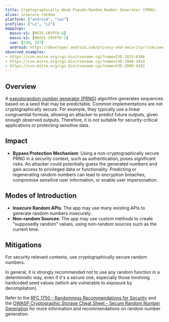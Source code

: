 ```yaml
---
title: Cryptographically Weak Pseudo-Random Number Generator (PRNG)
alias: insecure-random
platform: ["android", "ios"]
profiles: ["L1", "L2"]
mappings:
  masvs-v1: [MSTG-CRYPTO-6]
  masvs-v2: [MASVS-CRYPTO-1]
  cwe: [338, 337]
  android: https://developer.android.com/privacy-and-security/risks/weak-prng
observed_examples: 
- https://cve.mitre.org/cgi-bin/cvename.cgi?name=CVE-2013-6386
- https://cve.mitre.org/cgi-bin/cvename.cgi?name=CVE-2006-3419
- https://cve.mitre.org/cgi-bin/cvename.cgi?name=CVE-2008-4102
---
```


## Overview

A [pseudorandom number generator (PRNG)](https://en.wikipedia.org/wiki/Pseudorandom_number_generator) algorithm generates sequences based on a seed that may be predictable. Common implementations are not cryptographically secure. For example, they typically use a linear congruential formula, allowing an attacker to predict future outputs, given enough observed outputs. Therefore, it is not suitable for security-critical applications or protecting sensitive data.

## Impact

- **Bypass Protection Mechanism**: Using a non-cryptographically secure PRNG in a security context, such as authentication, poses significant risks. An attacker could potentially guess the generated numbers and gain access to privileged data or functionality. Predicting or regenerating random numbers can lead to encryption breaches, compromise sensitive user information, or enable user impersonation.

## Modes of Introduction

- **Insecure Random APIs**: The app may use many existing APIs to generate random numbers insecurely.
- **Non-random Sources**: The app may use custom methods to create "supposedly random" values, using non-random sources such as the current time.

## Mitigations

For security relevant contexts, use cryptographically secure random numbers.

In general, it is strongly recommended not to use any random function in a deterministic way, even if it's a secure one, especially those involving hardcoded seed values (which are vulnerable to exposure by decompilation).

Refer to the [RFC 1750 - Randomness Recommendations for Security](https://www.ietf.org/rfc/rfc1750.txt) and the [OWASP Cryptographic Storage Cheat Sheet  - Secure Random Number Generation](https://cheatsheetseries.owasp.org/cheatsheets/Cryptographic_Storage_Cheat_Sheet.html#secure-random-number-generation) for more information and recommendations on random number generation.
